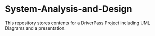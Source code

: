 # System-Analysis-and-Design
This repository stores contents for a DriverPass Project including UML Diagrams and a presentation.
